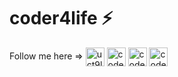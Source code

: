 # coder4life ⚡

<p>Follow me here => <a href="https://www.youtube.com/channel/UCt9lHt5bMpafypEDwj6J2WQ?sub_confirmation=1" target="blank"><img align="center" src="https://cdn.jsdelivr.net/npm/simple-icons@3.0.1/icons/youtube.svg" alt="uct9lht5bmpafypedwj6j2wq" height="30" width="30" /></a>
<a href="https://twitter.com/coder4_life" target="blank"><img align="center" src="https://cdn.jsdelivr.net/npm/simple-icons@3.0.1/icons/twitter.svg" alt="coder4_life" height="30" width="30" /></a>
<a href="https://fb.com/coder4.life.code" target="blank"><img align="center" src="https://cdn.jsdelivr.net/npm/simple-icons@3.0.1/icons/facebook.svg" alt="coder4.life.code" height="30" width="30" /></a>
<a href="https://instagram.com/coder4.life" target="blank"><img align="center" src="https://cdn.jsdelivr.net/npm/simple-icons@3.0.1/icons/instagram.svg" alt="coder4.life" height="30" width="30" /></a></p>
